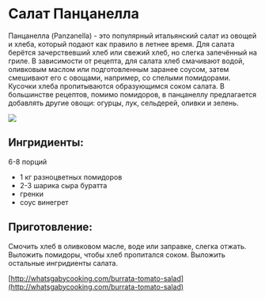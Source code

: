 # Салат Панцанелла

Панцанелла \(Panzanella\) - это популярный итальянский салат из овощей и хлеба, который подают как правило в летнее время. Для салата берётся зачерствевший хлеб или свежий хлеб, но слегка запечённый на гриле. В зависимости от рецепта, для салата хлеб смачивают водой, оливковым маслом или подготовленным заранее соусом, затем смешивают его с овощами, например, со спелыми помидорами. Кусочки хлеба пропитываются образующимся соком салата. В большинстве рецептов, помимо помидоров, в панцанеллу предлагается добавлять другие овощи: огурцы, лук, сельдерей, оливки и зелень.

![](https://s-media-cache-ak0.pinimg.com/564x/05/6a/7b/056a7be8f5acd8ba90d7f83dc98599ef.jpg)

## Ингридиенты:

6-8 порций

* 1 кг разноцветных помидоров
* 2-3 шарика сыра буратта
* гренки
* соус винегрет

## Приготовление:

Смочить хлеб в оливковом масле, воде или заправке, слегка отжать. Выложить помидоры, чтобы хлеб пропитался соком. Выложить остальные ингридиенты салата.

[http://whatsgabycooking.com/burrata-tomato-salad](http://whatsgabycooking.com/burrata-tomato-salad)

